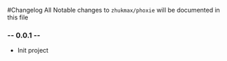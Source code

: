 #Changelog
All Notable changes to `zhukmax/phoxie` will be documented in this file

### -- 0.0.1 --
* Init project